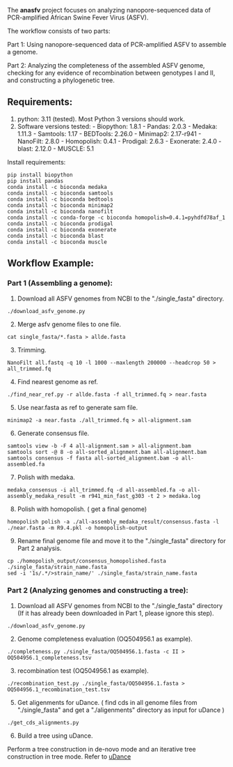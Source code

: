 
The **anasfv** project focuses on analyzing nanopore-sequenced data of PCR-amplified African Swine Fever Virus (ASFV). 

The workflow consists of two parts:

Part 1:
Using nanopore-sequenced data of PCR-amplified ASFV to assemble a genome.

Part 2:
Analyzing the completeness of the assembled ASFV genome, checking for any evidence of recombination between genotypes I and II, and constructing a phylogenetic tree.

## Requirements:

1. python: 3.11 (tested). Most Python 3 versions should work.
2. Software versions tested:
	 \- Biopython: 1.8.1
	 \- Pandas: 2.0.3
	 \- Medaka: 1.11.3
 	 \- Samtools: 1.17
  	 \- BEDTools: 2.26.0
  	 \- Minimap2: 2.17-r941
  	 \- NanoFilt: 2.8.0
  	 \- Homopolish: 0.4.1
  	 \- Prodigal: 2.6.3
  	 \- Exonerate: 2.4.0
  	 \- blast: 2.12.0
  	 \- MUSCLE: 5.1
  	 
 
Install requirements:
```
pip install biopython
pip install pandas
conda install -c bioconda medaka
conda install -c bioconda samtools
conda install -c bioconda bedtools
conda install -c bioconda minimap2
conda install -c bioconda nanofilt 
conda install -c conda-forge -c bioconda homopolish=0.4.1=pyhdfd78af_1
conda install -c bioconda prodigal
conda install -c bioconda exonerate
conda install -c bioconda blast
conda install -c bioconda muscle
```
## Workflow Example:
### Part 1 (Assembling a genome):
1. Download all ASFV genomes from NCBI to the "./single_fasta" directory.
```
./download_asfv_genome.py
```
2. Merge asfv genome files to one file.
```
cat single_fasta/*.fasta > allde.fasta
```
3. Trimming.
```
NanoFilt all.fastq -q 10 -l 1000 --maxlength 200000 --headcrop 50 > all_trimmed.fq
```
4. Find nearest genome as ref.
```
./find_near_ref.py -r allde.fasta -f all_trimmed.fq > near.fasta
```
5. Use near.fasta as ref to generate sam file.
```
minimap2 -a near.fasta ./all_trimmed.fq > all-alignment.sam
```
6. Generate consensus file.
```
samtools view -b -F 4 all-alignment.sam > all-alignment.bam
samtools sort -@ 8 -o all-sorted_alignment.bam all-alignment.bam
samtools consensus -f fasta all-sorted_alignment.bam -o all-assembled.fa
```
7. Polish with medaka.
```
medaka_consensus -i all_trimmed.fq -d all-assembled.fa -o all-assembly_medaka_result -m r941_min_fast_g303 -t 2 > medaka.log
```
8. Polish with homopolish.
( get a final genome)
```
homopolish polish -a ./all-assembly_medaka_result/consensus.fasta -l ./near.fasta -m R9.4.pkl -o homopolish-output
```
9. Rename final genome file and move it to the "./single_fasta" directory for Part 2 analysis.
```
cp ./homopolish_output/consensus_homopolished.fasta ./single_fasta/strain_name.fasta
sed -i '1s/.*/>strain_name/' ./single_fasta/strain_name.fasta
``` 
### Part 2 (Analyzing genomes and constructing a tree):
1. Download all ASFV genomes from NCBI to the "./single_fasta" directory (If it has already been downloaded in Part 1, please ignore this step).
```
./download_asfv_genome.py
```
2. Genome completeness evaluation (OQ504956.1 as example).
```
./completeness.py ./single_fasta/OQ504956.1.fasta -c II > OQ504956.1_completeness.tsv
```
3. recombination test (OQ504956.1 as example).
```
./recombination_test.py ./single_fasta/OQ504956.1.fasta > OQ504956.1_recombination_test.tsv
```
5. Get aligenments for uDance.
( find cds in all genome files from "./single_fasta" and get a "./aligenments" directory as input for uDance )
```
./get_cds_alignments.py
```
6. Build a tree using uDance.

Perform a tree construction in de-novo mode and an iterative tree construction in tree mode.
Refer to [uDance](https://github.com/balabanmetin/uDance)
